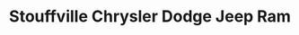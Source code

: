 ---
title: "Stouffville Chrysler Dodge Jeep Ram"
url: /stouffville/stouffville-chrysler-dodge-jeep-ram/
shop: car
---